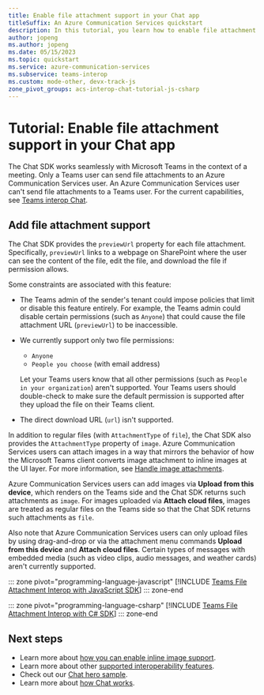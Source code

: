 ```yaml
---
title: Enable file attachment support in your Chat app
titleSuffix: An Azure Communication Services quickstart
description: In this tutorial, you learn how to enable file attachment interoperability with the Azure Communication Chat SDK.
author: jopeng
ms.author: jopeng
ms.date: 05/15/2023
ms.topic: quickstart
ms.service: azure-communication-services
ms.subservice: teams-interop
ms.custom: mode-other, devx-track-js
zone_pivot_groups: acs-interop-chat-tutorial-js-csharp
---
```


# Tutorial: Enable file attachment support in your Chat app

The Chat SDK works seamlessly with Microsoft Teams in the context of a meeting. Only a Teams user can send file attachments to an Azure Communication Services user. An Azure Communication Services user can't send file attachments to a Teams user. For the current capabilities, see [Teams interop Chat](../../concepts/interop/guest/capabilities.md).

## Add file attachment support

The Chat SDK provides the `previewUrl` property for each file attachment. Specifically, `previewUrl` links to a webpage on SharePoint where the user can see the content of the file, edit the file, and download the file if permission allows.

Some constraints are associated with this feature:

- The Teams admin of the sender's tenant could impose policies that limit or disable this feature entirely. For example, the Teams admin could disable certain permissions (such as `Anyone`) that could cause the file attachment URL (`previewUrl`) to be inaccessible.
- We currently support only two file permissions:

    - `Anyone`
    - `People you choose` (with email address)

   Let your Teams users know that all other permissions (such as `People in your organization`) aren't supported. Your Teams users should double-check to make sure the default permission is supported after they upload the file on their Teams client.
- The direct download URL (`url`) isn't supported.

In addition to regular files (with `AttachmentType` of `file`), the Chat SDK also provides the `AttachmentType` property of `image`. Azure Communication Services users can attach images in a way that mirrors the behavior of how the Microsoft Teams client converts image attachment to inline images at the UI layer. For more information, see [Handle image attachments](#handle-image-attachments).

Azure Communication Services users can add images via **Upload from this device**, which renders on the Teams side and the Chat SDK returns such attachments as `image`. For images uploaded via **Attach cloud files**, images are treated as regular files on the Teams side so that the Chat SDK returns such attachments as `file`.

Also note that Azure Communication Services users can only upload files by using drag-and-drop or via the attachment menu commands **Upload from this device** and **Attach cloud files**. Certain types of messages with embedded media (such as video clips, audio messages, and weather cards) aren't currently supported.

::: zone pivot="programming-language-javascript"
[!INCLUDE [Teams File Attachment Interop with JavaScript SDK](./includes/meeting-interop-features-file-attachment-javascript.md)]
::: zone-end

::: zone pivot="programming-language-csharp"
[!INCLUDE [Teams File Attachment Interop with C# SDK](./includes/meeting-interop-features-file-attachment-csharp.md)]
::: zone-end

## Next steps

- Learn more about [how you can enable inline image support](./meeting-interop-features-inline-image.md).
- Learn more about other [supported interoperability features](../../concepts/interop/guest/capabilities.md).
- Check out our [Chat hero sample](../../samples/chat-hero-sample.md).
- Learn more about [how Chat works](../../concepts/chat/concepts.md).
